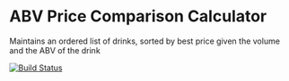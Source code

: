 # ABV Price Comparison Calculator

Maintains an ordered list of drinks, sorted by best price given the volume and the ABV of the drink

[![Build Status](https://travis-ci.org/malaika-chandler/android-abv-price-comparison.svg?branch=master)](https://travis-ci.org/malaika-chandler/android-abv-price-comparison)
